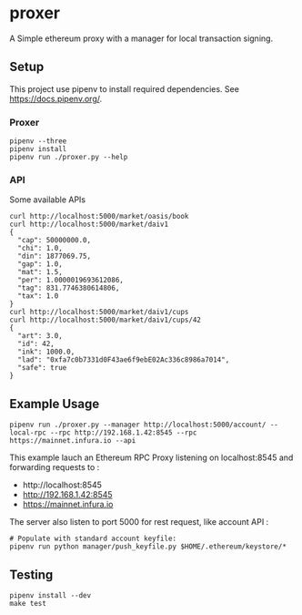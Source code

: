 # proxer

A Simple ethereum proxy with a manager for local transaction signing.

## Setup

This project use pipenv to install required dependencies. See https://docs.pipenv.org/.

### Proxer
```
pipenv --three
pipenv install
pipenv run ./proxer.py --help
```

### API
Some available APIs
```
curl http://localhost:5000/market/oasis/book
curl http://localhost:5000/market/daiv1
{
  "cap": 50000000.0,
  "chi": 1.0,
  "din": 1877069.75,
  "gap": 1.0,
  "mat": 1.5,
  "per": 1.0000019693612086,
  "tag": 831.7746380614806,
  "tax": 1.0
}
curl http://localhost:5000/market/daiv1/cups
curl http://localhost:5000/market/daiv1/cups/42
{
  "art": 3.0,
  "id": 42,
  "ink": 1000.0,
  "lad": "0xfa7c0b7331d0F43ae6f9ebE02Ac336c8986a7014",
  "safe": true
}
```

## Example Usage

```
pipenv run ./proxer.py --manager http://localhost:5000/account/ --local-rpc --rpc http://192.168.1.42:8545 --rpc https://mainnet.infura.io --api
```

This example lauch an Ethereum RPC Proxy listening on localhost:8545 and forwarding requests to :
* http://localhost:8545
* http://192.168.1.42:8545
* https://mainnet.infura.io

The server also listen to port 5000 for rest request, like account API :
```
# Populate with standard account keyfile:
pipenv run python manager/push_keyfile.py $HOME/.ethereum/keystore/*
```

## Testing

```
pipenv install --dev
make test
```
